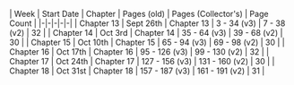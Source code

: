 | Week | Start Date | Chapter | Pages (old) | Pages (Collector's) | Page Count |
|-|-|-|-|-|
| Chapter 13  | Sept 26th | Chapter 13 | 3 - 34 (v3) | 7 - 38 (v2) | 32 |
| Chapter 14  | Oct 3rd | Chapter 14 | 35 - 64 (v3) | 39 - 68 (v2) | 30 |
| Chapter 15  | Oct 10th | Chapter 15 | 65 - 94 (v3) | 69 - 98 (v2) | 30 |
| Chapter 16  | Oct 17th | Chapter 16 | 95 - 126 (v3) | 99 - 130 (v2) | 32 |
| Chapter 17  | Oct 24th | Chapter 17 | 127 - 156 (v3) | 131 - 160 (v2) | 30 |
| Chapter 18  | Oct 31st | Chapter 18 | 157 - 187 (v3) | 161 - 191 (v2) | 31 |
